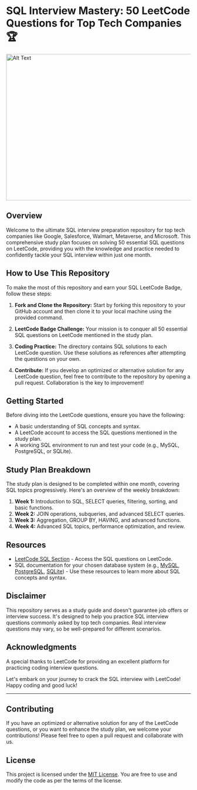 # SQL Interview Mastery: 50 LeetCode Questions for Top Tech Companies 🏆      
<img src="https://assets.leetcode.com/static_assets/others/Top_SQL_50.gif" width="880" height="400" alt="Alt Text">           
  
## Overview 
Welcome to the ultimate SQL interview preparation repository for top tech companies like Google, Salesforce, Walmart, Metaverse, and Microsoft. This comprehensive study plan focuses on solving 50 essential SQL questions on LeetCode, providing you with the knowledge and practice needed to confidently tackle your SQL interview within just one month. 

## How to Use This Repository
To make the most of this repository and earn your SQL LeetCode Badge, follow these steps:

1. **Fork and Clone the Repository:** Start by forking this repository to your GitHub account and then clone it to your local machine using the provided command. 

3. **LeetCode Badge Challenge:** Your mission is to conquer all 50 essential SQL questions on LeetCode mentioned in the study plan. 

4. **Coding Practice:** The directory contains SQL solutions to each LeetCode question. Use these solutions as references after attempting the questions on your own.

5. **Contribute:** If you develop an optimized or alternative solution for any LeetCode question, feel free to contribute to the repository by opening a pull request. Collaboration is the key to improvement!

## Getting Started
Before diving into the LeetCode questions, ensure you have the following:

- A basic understanding of SQL concepts and syntax.
- A LeetCode account to access the SQL questions mentioned in the study plan.
- A working SQL environment to run and test your code (e.g., MySQL, PostgreSQL, or SQLite).

## Study Plan Breakdown
The study plan is designed to be completed within one month, covering SQL topics progressively. Here's an overview of the weekly breakdown:

1. **Week 1:** Introduction to SQL, SELECT queries, filtering, sorting, and basic functions.
2. **Week 2:** JOIN operations, subqueries, and advanced SELECT queries.
3. **Week 3:** Aggregation, GROUP BY, HAVING, and advanced functions.
4. **Week 4:** Advanced SQL topics, performance optimization, and review.

## Resources
- [LeetCode SQL Section](https://leetcode.com/problemset/database/) - Access the SQL questions on LeetCode.
- SQL documentation for your chosen database system (e.g., [MySQL](https://dev.mysql.com/doc/), [PostgreSQL](https://www.postgresql.org/docs/), [SQLite](https://www.sqlite.org/docs.html)) - Use these resources to learn more about SQL concepts and syntax.

## Disclaimer
This repository serves as a study guide and doesn't guarantee job offers or interview success. It's designed to help you practice SQL interview questions commonly asked by top tech companies. Real interview questions may vary, so be well-prepared for different scenarios.

## Acknowledgments
A special thanks to LeetCode for providing an excellent platform for practicing coding interview questions.

Let's embark on your journey to crack the SQL interview with LeetCode! Happy coding and good luck!

---

## Contributing
If you have an optimized or alternative solution for any of the LeetCode questions, or you want to enhance the study plan, we welcome your contributions! Please feel free to open a pull request and collaborate with us.

## License
This project is licensed under the [MIT License](LICENSE). You are free to use and modify the code as per the terms of the license.


